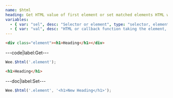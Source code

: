 ```yaml
---
name: $html
heading: Get HTML value of first element or set matched elements HTML with specified value
variables:
  - { var: "sel", desc: "Selector or element", type: "selector, element", req: true }
  - { var: "val", desc: "HTML or callback function taking the element, index, and existing HTML", type: "string, callback" }
---
```


```html
<div class="element"><h1>Heading</h1></div>
```

---code|label:Get---

```javascript
Wee.$html('.element');
```

```html
<h1>Heading</h1>
```

---doc|label:Set---

```javascript
Wee.$html('.element', '<h1>New Heading</h1>');
```